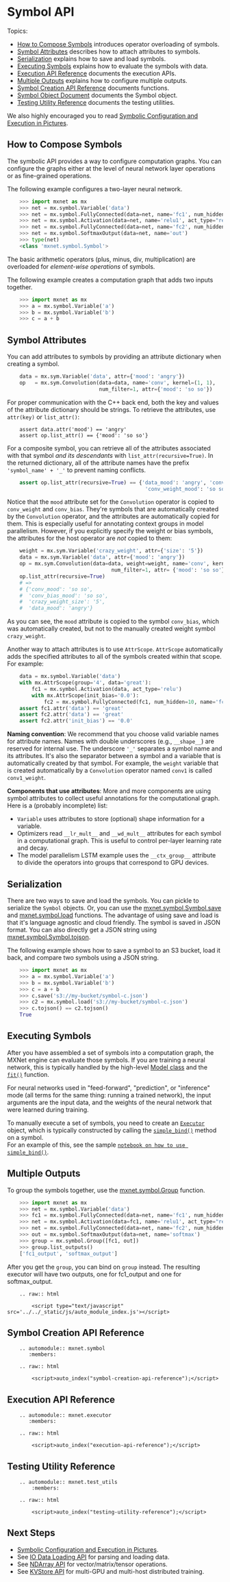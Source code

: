 # Symbol API

Topics:

* [How to Compose Symbols](#overloaded-operators) introduces operator overloading of symbols.
* [Symbol Attributes](#symbol-attributes) describes how to attach attributes to symbols.
* [Serialization](#serialization) explains how to save and load symbols.
* [Executing Symbols](#executing-symbols) explains how to evaluate the symbols with data.
* [Execution API Reference](#execution-api-reference) documents the execution APIs.
* [Multiple Outputs](#multiple-outputs) explains how to configure multiple outputs.
* [Symbol Creation API Reference](#symbol-creation-api-reference) documents functions.
* [Symbol Object Document](#mxnet.symbol.Symbol) documents the Symbol object.
* [Testing Utility Reference](#testing-utility-reference) documents the testing utilities.

We also highly encouraged you to read [Symbolic Configuration and Execution in Pictures](symbol_in_pictures.md).

## How to Compose Symbols

The symbolic API provides a way to configure computation graphs.
You can configure the graphs either at the level of neural network layer operations or as fine-grained operations.

The following example configures a two-layer neural network.

```python
    >>> import mxnet as mx
    >>> net = mx.symbol.Variable('data')
    >>> net = mx.symbol.FullyConnected(data=net, name='fc1', num_hidden=128)
    >>> net = mx.symbol.Activation(data=net, name='relu1', act_type="relu")
    >>> net = mx.symbol.FullyConnected(data=net, name='fc2', num_hidden=64)
    >>> net = mx.symbol.SoftmaxOutput(data=net, name='out')
    >>> type(net)
    <class 'mxnet.symbol.Symbol'>
```

The basic arithmetic operators (plus, minus, div, multiplication) are overloaded for
*element-wise operations* of symbols.

The following example creates a computation graph that adds two inputs together.

```python
    >>> import mxnet as mx
    >>> a = mx.symbol.Variable('a')
    >>> b = mx.symbol.Variable('b')
    >>> c = a + b
````

## Symbol Attributes

You can add attributes to symbols by providing an attribute dictionary when creating a symbol.

```python
    data = mx.sym.Variable('data', attr={'mood': 'angry'})
    op   = mx.sym.Convolution(data=data, name='conv', kernel=(1, 1),
                              num_filter=1, attr={'mood': 'so so'})
```
For proper communication with the C++ back end, both the key and values of the attribute dictionary should be strings. To retrieve the attributes, use `attr(key)` or `list_attr()`:

```
    assert data.attr('mood') == 'angry'
    assert op.list_attr() == {'mood': 'so so'}
```
For a composite symbol, you can retrieve all of the attributes associated with that symbol *and its descendants* with `list_attr(recursive=True)`. In the returned dictionary, all of the attribute names have the prefix `'symbol_name' + '_'` to prevent naming conflicts.

```python
    assert op.list_attr(recursive=True) == {'data_mood': 'angry', 'conv_mood': 'so so',
                                             'conv_weight_mood': 'so so', 'conv_bias_mood': 'so so'}
```
Notice that the `mood` attribute set for the ```Convolution``` operator is copied to `conv_weight` and `conv_bias`. They're symbols that are automatically created by the ```Convolution``` operator, and the attributes are automatically copied for them. This is especially useful for annotating context groups in model parallelism. However, if you explicitly specify the weight or bias symbols, the attributes for the host operator are *not* copied to them:

```python
    weight = mx.sym.Variable('crazy_weight', attr={'size': '5'})
    data = mx.sym.Variable('data', attr={'mood': 'angry'})
    op = mx.sym.Convolution(data=data, weight=weight, name='conv', kernel=(1, 1),
                                  num_filter=1, attr= {'mood': 'so so'})
    op.list_attr(recursive=True)
    # =>
    # {'conv_mood': 'so so',
    #  'conv_bias_mood': 'so so',
    #  'crazy_weight_size': '5',
    #  'data_mood': 'angry'}
```
As you can see, the `mood` attribute is copied to the symbol `conv_bias`, which was automatically created, but not to the manually created weight symbol `crazy_weight`.

Another way to attach attributes is to use ```AttrScope```. ```AttrScope``` automatically adds the specified attributes to all of the symbols created within that scope. For example:

```python
    data = mx.symbol.Variable('data')
    with mx.AttrScope(group='4', data='great'):
        fc1 = mx.symbol.Activation(data, act_type='relu')
        with mx.AttrScope(init_bias='0.0'):
            fc2 = mx.symbol.FullyConnected(fc1, num_hidden=10, name='fc2')
    assert fc1.attr('data') == 'great'
    assert fc2.attr('data') == 'great'
    assert fc2.attr('init_bias') == '0.0'
```

**Naming convention**: We recommend that you choose valid variable names for attribute names. Names with double underscores (e.g., `__shape__`) are reserved for internal use. The underscore `'_'` separates a symbol name and its attributes. It's also the separator between a symbol and a variable that is automatically created by that symbol. For example, the `weight` variable that is created automatically by a ```Convolution``` operator named `conv1` is called `conv1_weight`.

**Components that use attributes**: More and more components are using symbol attributes to collect useful annotations for the computational graph. Here is a (probably incomplete) list:

- ```Variable``` uses attributes to store (optional) shape information for a variable.
- Optimizers read `__lr_mult__` and `__wd_mult__` attributes for each symbol in a computational graph. This is useful to control per-layer learning rate and decay.
- The model parallelism LSTM example uses the `__ctx_group__` attribute to divide the operators into groups that correspond to GPU devices.

## Serialization

There are two ways to save and load the symbols. You can pickle to serialize the ```Symbol``` objects.
Or, you can use the [mxnet.symbol.Symbol.save](#mxnet.symbol.Symbol.save) and [mxnet.symbol.load](#mxnet.symbol.load) functions.
The advantage of using save and load is that it's  language agnostic and cloud friendly.
The symbol is saved in JSON format. You can also directly get a JSON string using [mxnet.symbol.Symbol.tojson](#mxnet.symbol.Symbol.tojson).

The following example shows how to save a symbol to an S3 bucket, load it back, and compare two symbols using a JSON string.

```python
    >>> import mxnet as mx
    >>> a = mx.symbol.Variable('a')
    >>> b = mx.symbol.Variable('b')
    >>> c = a + b
    >>> c.save('s3://my-bucket/symbol-c.json')
    >>> c2 = mx.symbol.load('s3://my-bucket/symbol-c.json')
    >>> c.tojson() == c2.tojson()
    True
```

## Executing Symbols

After you have assembled a set of symbols into a computation graph, the MXNet engine can evaluate those symbols.
If you are training a neural network, this is typically
handled by the high-level [Model class](model.md) and the [`fit()`](model.html#mxnet.model.FeedForward.fit) function.

For neural networks used in "feed-forward", "prediction", or "inference" mode (all terms for the same
thing: running a trained network), the input arguments are the
input data, and the weights of the neural network that were learned during training.  

To manually execute a set of symbols, you need to create an [`Executor`](#mxnet.executor.Executor) object,
which is typically constructed by calling the [`simple_bind()`](#mxnet.symbol.Symbol.simple_bind) method on a symbol.  
For an example of this, see the sample
[`notebook on how to use simple_bind()`](https://github.com/dmlc/mxnet-notebooks/blob/master/python/moved-from-mxnet/simple_bind.ipynb).



## Multiple Outputs

To group the symbols together, use the [mxnet.symbol.Group](#mxnet.symbol.Group) function.

```python
    >>> import mxnet as mx
    >>> net = mx.symbol.Variable('data')
    >>> fc1 = mx.symbol.FullyConnected(data=net, name='fc1', num_hidden=128)
    >>> net = mx.symbol.Activation(data=fc1, name='relu1', act_type="relu")
    >>> net = mx.symbol.FullyConnected(data=net, name='fc2', num_hidden=64)
    >>> out = mx.symbol.SoftmaxOutput(data=net, name='softmax')
    >>> group = mx.symbol.Group([fc1, out])
    >>> group.list_outputs()
    ['fc1_output', 'softmax_output']
```

After you get the ```group```, you can bind on ```group``` instead.
The resulting executor will have two outputs, one for fc1_output and one for softmax_output.

```eval_rst
    .. raw:: html

        <script type="text/javascript" src='../../_static/js/auto_module_index.js'></script>
```

## Symbol Creation API Reference


```eval_rst
    .. automodule:: mxnet.symbol
       :members:

    .. raw:: html

        <script>auto_index("symbol-creation-api-reference");</script>
```


## Execution API Reference


```eval_rst
    .. automodule:: mxnet.executor
       :members:

    .. raw:: html

        <script>auto_index("execution-api-reference");</script>
```


## Testing Utility Reference


```eval_rst
    .. automodule:: mxnet.test_utils
        :members:

    .. raw:: html

        <script>auto_index("testing-utility-reference");</script>
```

## Next Steps
* [Symbolic Configuration and Execution in Pictures](http://mxnet.io/api/python/symbol_in_pictures.html).
* See [IO Data Loading API](io.md) for parsing and loading data.
* See [NDArray API](ndarray.md) for vector/matrix/tensor operations.
* See [KVStore API](kvstore.md) for multi-GPU and multi-host distributed training.

